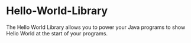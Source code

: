 # Hello-World-Library
The Hello World Library allows you to power your Java programs to show Hello World at the start of your programs.

